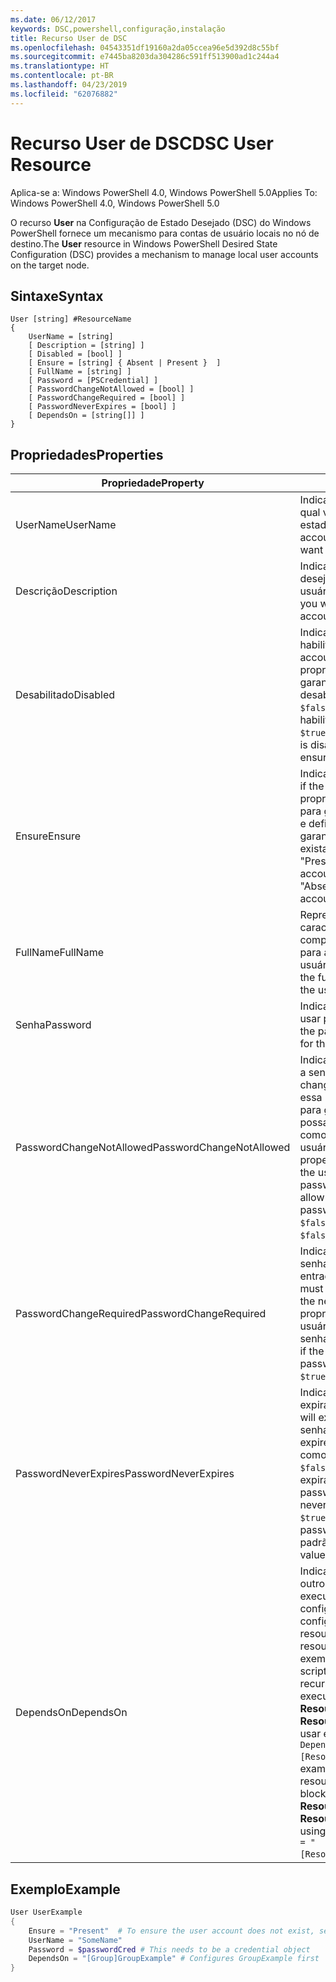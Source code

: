 ```yaml
---
ms.date: 06/12/2017
keywords: DSC,powershell,configuração,instalação
title: Recurso User de DSC
ms.openlocfilehash: 04543351df19160a2da05ccea96e5d392d8c55bf
ms.sourcegitcommit: e7445ba8203da304286c591ff513900ad1c244a4
ms.translationtype: HT
ms.contentlocale: pt-BR
ms.lasthandoff: 04/23/2019
ms.locfileid: "62076882"
---
```

# <a name="dsc-user-resource"></a><span data-ttu-id="0ac36-103">Recurso User de DSC</span><span class="sxs-lookup"><span data-stu-id="0ac36-103">DSC User Resource</span></span>

<span data-ttu-id="0ac36-104">Aplica-se a: Windows PowerShell 4.0, Windows PowerShell 5.0</span><span class="sxs-lookup"><span data-stu-id="0ac36-104">Applies To: Windows PowerShell 4.0, Windows PowerShell 5.0</span></span>

<span data-ttu-id="0ac36-105">O recurso **User** na Configuração de Estado Desejado (DSC) do Windows PowerShell fornece um mecanismo para contas de usuário locais no nó de destino.</span><span class="sxs-lookup"><span data-stu-id="0ac36-105">The **User** resource in Windows PowerShell Desired State Configuration (DSC) provides a mechanism to manage local user accounts on the target node.</span></span>

## <a name="syntax"></a><span data-ttu-id="0ac36-106">Sintaxe</span><span class="sxs-lookup"><span data-stu-id="0ac36-106">Syntax</span></span>

```
User [string] #ResourceName
{
    UserName = [string]
    [ Description = [string] ]
    [ Disabled = [bool] ]
    [ Ensure = [string] { Absent | Present }  ]
    [ FullName = [string] ]
    [ Password = [PSCredential] ]
    [ PasswordChangeNotAllowed = [bool] ]
    [ PasswordChangeRequired = [bool] ]
    [ PasswordNeverExpires = [bool] ]
    [ DependsOn = [string[]] ]
}
```

## <a name="properties"></a><span data-ttu-id="0ac36-107">Propriedades</span><span class="sxs-lookup"><span data-stu-id="0ac36-107">Properties</span></span>

|  <span data-ttu-id="0ac36-108">Propriedade</span><span class="sxs-lookup"><span data-stu-id="0ac36-108">Property</span></span>  |  <span data-ttu-id="0ac36-109">Descrição</span><span class="sxs-lookup"><span data-stu-id="0ac36-109">Description</span></span>   |
|---|---|
| <span data-ttu-id="0ac36-110">UserName</span><span class="sxs-lookup"><span data-stu-id="0ac36-110">UserName</span></span>| <span data-ttu-id="0ac36-111">Indica o nome da conta para a qual você deseja garantir um estado específico.</span><span class="sxs-lookup"><span data-stu-id="0ac36-111">Indicates the account name for which you want to ensure a specific state.</span></span>|
| <span data-ttu-id="0ac36-112">Descrição</span><span class="sxs-lookup"><span data-stu-id="0ac36-112">Description</span></span>| <span data-ttu-id="0ac36-113">Indica a descrição que você deseja usar para a conta de usuário.</span><span class="sxs-lookup"><span data-stu-id="0ac36-113">Indicates the description you want to use for the user account.</span></span>|
| <span data-ttu-id="0ac36-114">Desabilitado</span><span class="sxs-lookup"><span data-stu-id="0ac36-114">Disabled</span></span>| <span data-ttu-id="0ac36-115">Indica se a conta está habilitada.</span><span class="sxs-lookup"><span data-stu-id="0ac36-115">Indicates if the account is enabled.</span></span> <span data-ttu-id="0ac36-116">Defina essa propriedade como `$true` para garantir que essa conta esteja desabilitada e defina-a como `$false` para garantir que esteja habilitada.</span><span class="sxs-lookup"><span data-stu-id="0ac36-116">Set this property to `$true` to ensure that this account is disabled, and set it to `$false` to ensure that it is enabled.</span></span>|
| <span data-ttu-id="0ac36-117">Ensure</span><span class="sxs-lookup"><span data-stu-id="0ac36-117">Ensure</span></span>| <span data-ttu-id="0ac36-118">Indica se a conta existe.</span><span class="sxs-lookup"><span data-stu-id="0ac36-118">Indicates if the account exists.</span></span> <span data-ttu-id="0ac36-119">Defina essa propriedade como "Present" para garantir que a conta exista e defina-o como "Absent" para garantir que a conta não exista.</span><span class="sxs-lookup"><span data-stu-id="0ac36-119">Set this property to "Present" to ensure that the account exists, and set it to "Absent" to ensure that the account does not exist.</span></span>|
| <span data-ttu-id="0ac36-120">FullName</span><span class="sxs-lookup"><span data-stu-id="0ac36-120">FullName</span></span>| <span data-ttu-id="0ac36-121">Representa uma cadeia de caracteres com o nome completo que você deseja usar para a conta de usuário.</span><span class="sxs-lookup"><span data-stu-id="0ac36-121">Represents a string with the full name you want to use for the user account.</span></span>|
| <span data-ttu-id="0ac36-122">Senha</span><span class="sxs-lookup"><span data-stu-id="0ac36-122">Password</span></span>| <span data-ttu-id="0ac36-123">Indica a senha que você deseja usar para essa conta.</span><span class="sxs-lookup"><span data-stu-id="0ac36-123">Indicates the password you want to use for this account.</span></span> |
| <span data-ttu-id="0ac36-124">PasswordChangeNotAllowed</span><span class="sxs-lookup"><span data-stu-id="0ac36-124">PasswordChangeNotAllowed</span></span>| <span data-ttu-id="0ac36-125">Indica se o usuário pode alterar a senha.</span><span class="sxs-lookup"><span data-stu-id="0ac36-125">Indicates if the user can change the password.</span></span> <span data-ttu-id="0ac36-126">Defina essa propriedade como `$true` para garantir que o usuário não possa alterar a senha e defina-a como `$false` para permitir que o usuário altere a senha.</span><span class="sxs-lookup"><span data-stu-id="0ac36-126">Set this property to `$true` to ensure that the user cannot change the password, and set it to `$false` to allow the user to change the password.</span></span> <span data-ttu-id="0ac36-127">O valor padrão é `$false`.</span><span class="sxs-lookup"><span data-stu-id="0ac36-127">The default value is `$false`.</span></span>|
| <span data-ttu-id="0ac36-128">PasswordChangeRequired</span><span class="sxs-lookup"><span data-stu-id="0ac36-128">PasswordChangeRequired</span></span>| <span data-ttu-id="0ac36-129">Indica se o usuário deve alterar a senha na próxima entrada.</span><span class="sxs-lookup"><span data-stu-id="0ac36-129">Indicates if the user must change the password at the next sign in.</span></span> <span data-ttu-id="0ac36-130">Defina essa propriedade como `$true` se o usuário precisar alterar a senha.</span><span class="sxs-lookup"><span data-stu-id="0ac36-130">Set this property to `$true` if the user must change the password.</span></span> <span data-ttu-id="0ac36-131">O valor padrão é `$true`.</span><span class="sxs-lookup"><span data-stu-id="0ac36-131">The default value is `$true`.</span></span>|
| <span data-ttu-id="0ac36-132">PasswordNeverExpires</span><span class="sxs-lookup"><span data-stu-id="0ac36-132">PasswordNeverExpires</span></span>| <span data-ttu-id="0ac36-133">Indica se a senha vai expirar.</span><span class="sxs-lookup"><span data-stu-id="0ac36-133">Indicates if the password will expire.</span></span> <span data-ttu-id="0ac36-134">Para garantir que a senha para essa conta nunca expire, defina essa propriedade como `$true`; defina-a como `$false` caso a senha vá expirar.</span><span class="sxs-lookup"><span data-stu-id="0ac36-134">To ensure that the password for this account will never expire, set this property to `$true`, and set it to `$false` if the password will expire.</span></span> <span data-ttu-id="0ac36-135">O valor padrão é `$false`.</span><span class="sxs-lookup"><span data-stu-id="0ac36-135">The default value is `$false`.</span></span>|
| <span data-ttu-id="0ac36-136">DependsOn</span><span class="sxs-lookup"><span data-stu-id="0ac36-136">DependsOn</span></span> | <span data-ttu-id="0ac36-137">Indica que a configuração de outro recurso deve ser executada antes de ele ser configurado.</span><span class="sxs-lookup"><span data-stu-id="0ac36-137">Indicates that the configuration of another resource must run before this resource is configured.</span></span> <span data-ttu-id="0ac36-138">Por exemplo, se a ID do bloco de script de configuração do recurso que você deseja executar primeiro for **ResourceName** e seu tipo for **ResourceType**, a sintaxe para usar essa propriedade será `DependsOn = "[ResourceType]ResourceName"`.</span><span class="sxs-lookup"><span data-stu-id="0ac36-138">For example, if the ID of the resource configuration script block that you want to run first is **ResourceName** and its type is **ResourceType**, the syntax for using this property is `DependsOn = "[ResourceType]ResourceName"`.</span></span>|

## <a name="example"></a><span data-ttu-id="0ac36-139">Exemplo</span><span class="sxs-lookup"><span data-stu-id="0ac36-139">Example</span></span>

```powershell
User UserExample
{
    Ensure = "Present"  # To ensure the user account does not exist, set Ensure to "Absent"
    UserName = "SomeName"
    Password = $passwordCred # This needs to be a credential object
    DependsOn = "[Group]GroupExample" # Configures GroupExample first
}
```